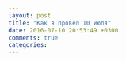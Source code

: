 ```yaml
---
layout: post
title: "Как я провёл 10 июля"
date: 2016-07-10 20:53:49 +0300
comments: true
categories: 
---
```

